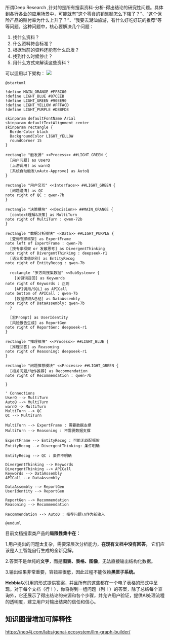 所谓Deep Research ,针对的是所有搜索资料-分析-得出结论的研究性问题。具体到各行各业的应用场景中，可能就有“这个零食的销售额怎么下降了？”、“这个保险产品的赔付率为什么上升了？”、“我要去潮汕旅游，有什么好吃好玩的推荐”等等问题。这种问题中，核心要解决几个问题：

1. 找什么资料？
2. 什么资料符合标准？
3. 根据当前的资料还能有什么启发？
4. 找到什么时候停止？
5. 用什么方式来解读这些资料？

可以适用以下架构： ![](https://xiaohui-zhangjiakou.oss-cn-zhangjiakou.aliyuncs.com/image/202503151632803.png)

```plantuml
@startuml

!define MAIN_ORANGE #FF8C00
!define LIGHT_BLUE #87CEEB
!define LIGHT_GREEN #90EE90
!define LIGHT_YELLOW #FFFACD
!define LIGHT_PURPLE #D8BFD8

skinparam defaultFontName Arial
skinparam defaultTextAlignment center
skinparam rectangle {
  BorderColor black
  BackgroundColor LIGHT_YELLOW
  roundCorner 15
}

rectangle "触发源" <<Process>> ##LIGHT_GREEN {
  [用户问题] as UserQ
  [上游调用] as warnQ
  [系统自动触发\nAuto-Approve] as AutoQ
}

rectangle "用户交互" <<Interface>> ##LIGHT_GREEN {
  [问题澄清] as QC
note right of QC : qwen-7b
}

rectangle "决策模块" <<Decision>> ##MAIN_ORANGE {
  [context理解&决策] as MultiTurn
note right of MultiTurn : qwen-72b
}

rectangle "数据分析模块" <<Data>> ##LIGHT_PURPLE {
  [查询专家框架] as ExpertFrame
note left of ExpertFrame : qwen-7b
  [按专家框架 or 发散思考] as DivergentThinking
note right of DivergentThinking : deepseek-r1
  [语义实体值识别] as EntityRecog
note right of EntityRecog : qwen-7b

  rectangle "多方向搜集数据" <<SubSystem>> {
    [关键词召回] as Keywords
note right of Keywords : 正则
    [API调用/SQL] as APICall
note bottom of APICall : qwen-7b
    [数据清洗&总结] as DataAssembly
note right of DataAssembly: qwen-7b
  }

  [宏Prompt] as UserIdentity
  [风险报告生成] as ReportGen
note right of ReportGen: deepseek-r1
}

rectangle "推理模块" <<Process>> ##LIGHT_BLUE {
  [推理回答] as Reasoning
note right of Reasoning: deepseek-r1
}

rectangle "问题推荐模块" <<Process>> ##LIGHT_GREEN {
  [相关问题/动作推荐] as Recommendation
note right of Recommendation : qwen-7b

}

' Connections
UserQ --> MultiTurn
AutoQ --> MultiTurn
warnQ -> MultiTurn
MultiTurn --> QC
QC --> MultiTurn

MultiTurn --> ExpertFrame : 需要数据支撑
MultiTurn --> Reasoning : 不需要数据支撑

ExpertFrame --> EntityRecog : 可能无匹配框架
EntityRecog --> DivergentThinking: 条件明确

EntityRecog --> QC : 条件不明确

DivergentThinking --> Keywords
DivergentThinking --> APICall
Keywords --> DataAssembly
APICall --> DataAssembly

DataAssembly --> ReportGen
UserIdentity --> ReportGen

ReportGen --> Recommendation
Reasoning --> Recommendation

Recommendation --> AutoQ : 推荐问题\n作为新输入

@enduml
```

目前文档搜索类产品的**局限性集中在：**

1.用户提出的问题太复杂，需要深层次分析能力，**在现有文档中没有回答，** 它们应该是人工智能自行生成的全新见解。

2.答案不是单纯的**文字**，而是**图表、表格、图像**，无法直接输出结构化数据。

3.输出结果非常重要，容错率很低，因此过程不能依赖**黑匣子系统。**

**Hebbia**以引用的形式提供答案，并且所有的这些都在一个电子表格的形式中呈现。对于每个文档（行！），你将得到一组问题（列！）的答案，除了总结每个查询外，它还展示了得出结论的来源和各个步骤，并允许用户验证，提供AI处理流程的透明度，建立用户对输出结果的信任和信心。

## 知识图谱增加可解释性

https://neo4j.com/labs/genai-ecosystem/llm-graph-builder/
